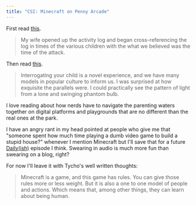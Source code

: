 ```yaml
---
title: "CSI: Minecraft on Penny Arcade"
---
```

<p>First read <a href="http://www.penny-arcade.com/news/post/2014/08/20/csi-minecraft">this</a>.</p>
<blockquote><p>
  My wife opened up the activity log and began cross-referencing the log in times of the various children with the what we believed was the time of the attack.
</p></blockquote>
<p>Then read <a href="http://www.penny-arcade.com/news/post/2014/08/20/mancraft">this</a>.</p>
<blockquote><p>
  Interrogating your child is a novel experience, and we have many models in popular culture to inform us.  I was surprised at how exquisite the parallels were.  I could practically see the pattern of light from a lone and swinging phantom bulb.
</p></blockquote>
<p>I love reading about how nerds have to navigate the parenting waters together on digital platforms and playgrounds that are no different than the real ones at the park.</p>
<p>I have an angry rant in my head pointed at people who give me that "someone spent how much time playing a dumb video game to build a stupid house?" whenever I mention Minecraft but I'll save that for a future <a href="http://goodstuff.fm/dailyish">Daily(ish)</a> episode I think. Swearing in audio is much more fun than swearing on a blog, right?</p>
<p>For now I'll leave it with Tycho's well written thoughts:</p>
<blockquote><p>
  Minecraft is a game, and this game has rules.  You can give those rules more or less weight.  But it is also a one to one model of people and actions.  Which means that, among other things, they can learn about being human.
</p></blockquote>
